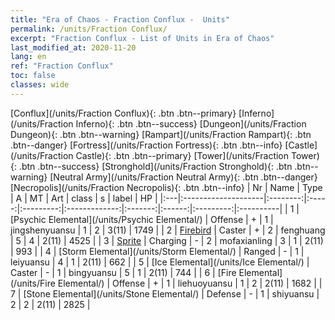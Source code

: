 ```yaml
---
title: "Era of Chaos - Fraction Conflux -  Units"
permalink: /units/Fraction Conflux/
excerpt: "Fraction Conflux - List of Units in Era of Chaos"
last_modified_at: 2020-11-20
lang: en
ref: "Fraction Conflux"
toc: false
classes: wide
---
```

 [Conflux](/units/Fraction Conflux){: .btn .btn--primary} [Inferno](/units/Fraction Inferno){: .btn .btn--success} [Dungeon](/units/Fraction Dungeon){: .btn .btn--warning} [Rampart](/units/Fraction Rampart){: .btn .btn--danger} [Fortress](/units/Fraction Fortress){: .btn .btn--info} [Castle](/units/Fraction Castle){: .btn .btn--primary} [Tower](/units/Fraction Tower){: .btn .btn--success} [Stronghold](/units/Fraction Stronghold){: .btn .btn--warning} [Neutral Army](/units/Fraction Neutral Army){: .btn .btn--danger} [Necropolis](/units/Fraction Necropolis){: .btn .btn--info} 
  | Nr |         Name        |   Type   |   A   |    MT     |      Art      |  class  |    s   |   label   |    HP     |
  |:---|:--------------------|:--------:|:-----:|:---------:|:-------------:|:-------:|:------:|:---------:|:----------|
  | 1 | [Psychic Elemental](/units/Psychic Elemental/) | Offense | + | 1 | jingshenyuansu | 1 |  2 |  3(11) |  1749  |
  | 2 | [Firebird](/units/Firebird/) | Caster | + | 2 | fenghuang | 5 |  4 |  2(11) |  4525  |
  | 3 | [Sprite](/units/Sprite/) | Charging | - | 2 | mofaxianling | 3 |  1 |  2(11) |  993  |
  | 4 | [Storm Elemental](/units/Storm Elemental/) | Ranged | - | 1 | leiyuansu | 4 |  1 |  2(11) |  662  |
  | 5 | [Ice Elemental](/units/Ice Elemental/) | Caster | - | 1 | bingyuansu | 5 |  1 |  2(11) |  744  |
  | 6 | [Fire Elemental](/units/Fire Elemental/) | Offense | + | 1 | liehuoyuansu | 1 |  2 |  2(11) |  1682  |
  | 7 | [Stone Elemental](/units/Stone Elemental/) | Defense | - | 1 | shiyuansu | 2 |  2 |  2(11) |  2825  |
